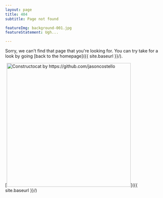 ```yaml
---
layout: page
title: 404
subtitle: Page not found

featureImg: background-001.jpg
featureStatement: Ugh...

---
```


Sorry, we can't find that page that you're looking for. You can try take for a look by going [back to the homepage]({{ site.baseurl }}/).

[<img src="{{ site.baseurl }}/images/404.jpg" alt="Constructocat by https://github.com/jasoncostello" style="width: 400px;" alt="" />]({{ site.baseurl }}/)
